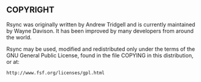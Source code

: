 COPYRIGHT
---------

Rsync was originally written by Andrew Tridgell and is currently
maintained by Wayne Davison.   It has been improved by many developers
from around the world.

Rsync may be used, modified and redistributed only under the terms of
the GNU General Public License, found in the file COPYING in this
distribution, or at:

    http://www.fsf.org/licenses/gpl.html
